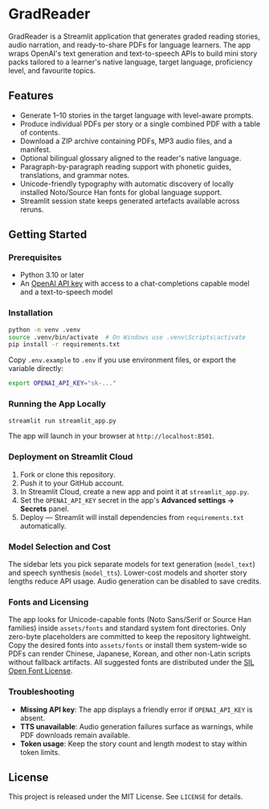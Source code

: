 # GradReader

GradReader is a Streamlit application that generates graded reading stories, audio narration, and ready-to-share PDFs for language learners. The app wraps OpenAI's text generation and text-to-speech APIs to build mini story packs tailored to a learner's native language, target language, proficiency level, and favourite topics.

## Features

- Generate 1–10 stories in the target language with level-aware prompts.
- Produce individual PDFs per story or a single combined PDF with a table of contents.
- Download a ZIP archive containing PDFs, MP3 audio files, and a manifest.
- Optional bilingual glossary aligned to the reader's native language.
- Paragraph-by-paragraph reading support with phonetic guides, translations, and grammar notes.
- Unicode-friendly typography with automatic discovery of locally installed Noto/Source Han fonts for global language support.
- Streamlit session state keeps generated artefacts available across reruns.

## Getting Started

### Prerequisites

- Python 3.10 or later
- An [OpenAI API key](https://platform.openai.com/) with access to a chat-completions capable model and a text-to-speech model

### Installation

```bash
python -m venv .venv
source .venv/bin/activate  # On Windows use .venv\Scripts\activate
pip install -r requirements.txt
```

Copy `.env.example` to `.env` if you use environment files, or export the variable directly:

```bash
export OPENAI_API_KEY="sk-..."
```

### Running the App Locally

```bash
streamlit run streamlit_app.py
```

The app will launch in your browser at `http://localhost:8501`.

### Deployment on Streamlit Cloud

1. Fork or clone this repository.
2. Push it to your GitHub account.
3. In Streamlit Cloud, create a new app and point it at `streamlit_app.py`.
4. Set the `OPENAI_API_KEY` secret in the app's **Advanced settings → Secrets** panel.
5. Deploy — Streamlit will install dependencies from `requirements.txt` automatically.

### Model Selection and Cost

The sidebar lets you pick separate models for text generation (`model_text`) and speech synthesis (`model_tts`). Lower-cost models and shorter story lengths reduce API usage. Audio generation can be disabled to save credits.

### Fonts and Licensing

The app looks for Unicode-capable fonts (Noto Sans/Serif or Source Han families) inside `assets/fonts` and standard system font directories. Only zero-byte placeholders are committed to keep the repository lightweight. Copy the desired fonts into `assets/fonts` or install them system-wide so PDFs can render Chinese, Japanese, Korean, and other non-Latin scripts without fallback artifacts. All suggested fonts are distributed under the [SIL Open Font License](https://scripts.sil.org/OFL).

### Troubleshooting

- **Missing API key**: The app displays a friendly error if `OPENAI_API_KEY` is absent.
- **TTS unavailable**: Audio generation failures surface as warnings, while PDF downloads remain available.
- **Token usage**: Keep the story count and length modest to stay within token limits.

## License

This project is released under the MIT License. See `LICENSE` for details.
